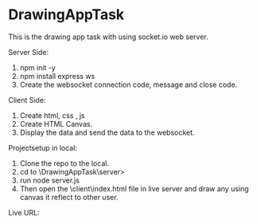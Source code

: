# DrawingAppTask
This is the drawing app task with using socket.io web server.



Server Side:
1. npm init -y
2. npm install express ws
3. Create the websocket connection code, message and close code.


Client Side:
1. Create html, css , js
2. Create HTML Canvas.
3. Display the data and send the data to the websocket.



Projectsetup in local:
1. Clone the repo to the local.
2. cd to \DrawingAppTask\server>  
3. run node server.js
4. Then open the \client\index.html file in live server and draw any using canvas it reflect to other user.


Live URL: